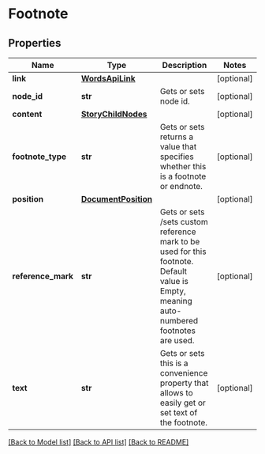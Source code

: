 # Footnote

## Properties
Name | Type | Description | Notes
------------ | ------------- | ------------- | -------------
**link** | [**WordsApiLink**](WordsApiLink.md) |  | [optional] 
**node_id** | **str** | Gets or sets node id. | [optional] 
**content** | [**StoryChildNodes**](StoryChildNodes.md) |  | [optional] 
**footnote_type** | **str** | Gets or sets returns a value that specifies whether this is a footnote or endnote. | [optional] 
**position** | [**DocumentPosition**](DocumentPosition.md) |  | [optional] 
**reference_mark** | **str** | Gets or sets /sets custom reference mark to be used for this footnote. Default value is Empty, meaning auto-numbered footnotes are used. | [optional] 
**text** | **str** | Gets or sets this is a convenience property that allows to easily get or set text of the footnote. | [optional] 

[[Back to Model list]](../README.md#documentation-for-models) [[Back to API list]](../README.md#documentation-for-api-endpoints) [[Back to README]](../README.md)


